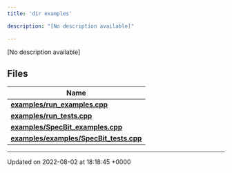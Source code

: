 ```yaml
---
title: 'dir examples'

description: "[No description available]"

---
```







[No description available]

## Files

| Name           |
| -------------- |
| **[examples/run_examples.cpp](/documentation/code/darkbit_development/files/run__examples_8cpp/#file-run-examples.cpp)**  |
| **[examples/run_tests.cpp](/documentation/code/darkbit_development/files/run__tests_8cpp/#file-run-tests.cpp)**  |
| **[examples/SpecBit_examples.cpp](/documentation/code/darkbit_development/files/specbit__examples_8cpp/#file-specbit-examples.cpp)**  |
| **[examples/examples/SpecBit_tests.cpp](/documentation/code/darkbit_development/files/examples_2specbit__tests_8cpp/#file-examples/specbit-tests.cpp)**  |






-------------------------------

Updated on 2022-08-02 at 18:18:45 +0000
